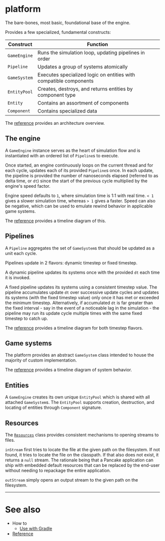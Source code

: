# platform

The bare-bones, most basic, foundational base of the engine.

Provides a few specialized, fundamental constructs:

| Construct    | Function                                                          |
|--------------|-------------------------------------------------------------------|
| `GameEngine` | Runs the simulation loop, updating pipelines in order             |
| `Pipeline`   | Updates a group of systems atomically                             |
| `GameSystem` | Executes specialized logic on entities with compatible components |
| `EntityPool` | Creates, destroys, and returns entities by component type         |
| `Entity`     | Contains an assortment of components                              |
| `Component`  | Contains specialized data                                         |

The [reference](reference.md#architecture) provides an architecture overview.

## The engine

A `GameEngine` instance serves as the heart of simulation flow and is instantiated with an ordered list of `Pipeline`s to execute.

Once started, an engine continuously loops on the current thread and for each cycle, updates each of its provided `Pipeline`s once.
In each update, the pipeline is provided the number of nanoseconds elapsed (referred to as delta time, or `dt`) since the start of the previous cycle multiplied by the engine's speed factor.

Engine speed defaults to `1`, where simulation time is 1:1 with real time.
`< 1` gives a slower simulation time, whereas `> 1` gives a faster.
Speed can also be negative, which can be used to emulate rewind behavior in applicable game systems.

The [reference](reference.md#gameengine-loop) provides a timeline diagram of this.

## Pipelines

A `Pipeline` aggregates the set of `GameSystem`s that should be updated as a unit each cycle.

Pipelines update in 2 flavors: dynamic timestep or fixed timestep.

A dynamic pipeline updates its systems once with the provided `dt` each time it is invoked.

A fixed pipeline updates its systems using a consistent timestep value.
The pipeline accumulates update `dt` over successive update cycles and updates its systems (with the fixed timestep value) only once it has met or exceeded the minimum timestep.
Alternatively, if accumulated `dt` is far greater than the fixed interval - say in the event of a noticeable lag in the simulation - the pipeline may run its update cycle multiple times with the same fixed timestep to catch up.

The [reference](reference.md#pipeline-loop) provides a timeline diagram for both timestep flavors.

## Game systems

The platform provides an abstract `GameSystem` class intended to house the majority of custom implementation.

The [reference](reference.md#gamesystem-loop) provides a timeline diagram of system behavior.

## Entities

A `GameEngine` creates its own unique `EntityPool` which is shared with all attached `GameSystem`s.
The `EntityPool` supports creation, destruction, and locating of entities through `Component` signature.

## Resources

The [`Resources`](src/main/java/dev/kkorolyov/pancake/platform/io/Resources.java) class provides consistent mechanisms to opening streams to files.

`inStream` first tries to locate the file at the given path on the filesystem.
If not found, it tries to locate the file on the classpath.
If that also does not exist, it returns a `null` stream.
The rationale being that a Pancake application can ship with embedded default resources that can be replaced by the end-user without needing to repackage the entire application.

`outStream` simply opens an output stream to the given path on the filesystem.

---

# See also

- How to
	- [Use with Gradle](howto-gradle.md)
- [Reference](reference.md)
